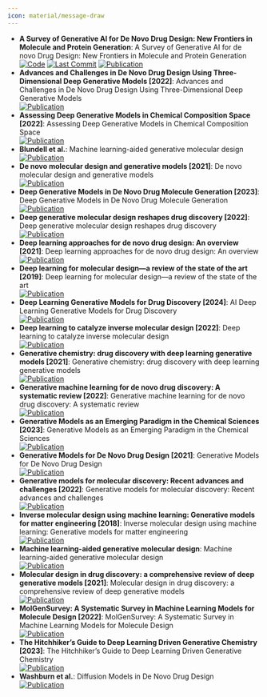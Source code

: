 ```yaml
---
icon: material/message-draw
---
```


- **A Survey of Generative AI for De Novo Drug Design: New Frontiers in Molecule and Protein Generation**: A Survey of Generative AI for de novo Drug Design: New Frontiers in Molecule and Protein Generation  
		[![Code](https://img.shields.io/github/stars/gersteinlab/GenAI4Drug?style=for-the-badge&logo=github)](https://github.com/gersteinlab/GenAI4Drug) [![Last Commit](https://img.shields.io/github/last-commit/gersteinlab/GenAI4Drug?style=for-the-badge&logo=github)](https://github.com/gersteinlab/GenAI4Drug) [![Publication](https://img.shields.io/badge/Publication-Citations:3-blue?style=for-the-badge&logo=bookstack)](https://doi.org/10.1093/bib/bbae338) 
- **Advances and Challenges in De Novo Drug Design Using Three-Dimensional Deep Generative Models [2022]**: Advances and Challenges in De Novo Drug Design Using Three-Dimensional Deep Generative Models  
	[![Publication](https://img.shields.io/badge/Publication-Citations:40-blue?style=for-the-badge&logo=bookstack)](https://doi.org/10.1021/acs.jcim.2c00042) 
- **Assessing Deep Generative Models in Chemical Composition Space [2022]**: Assessing Deep Generative Models in Chemical Composition Space  
	[![Publication](https://img.shields.io/badge/Publication-Citations:13-blue?style=for-the-badge&logo=bookstack)](https://doi.org/10.1021/acs.chemmater.2c01860) 
- **Blundell et al.**: Machine learning-aided generative molecular design  
	[![Publication](https://img.shields.io/badge/Publication-Citations:13-blue?style=for-the-badge&logo=bookstack)](https://doi.org/10.1038/s42256-024-00843-5) 
- **De novo molecular design and generative models [2021]**: De novo molecular design and generative models  
	[![Publication](https://img.shields.io/badge/Publication-Citations:158-blue?style=for-the-badge&logo=bookstack)](https://doi.org/10.1016/j.drudis.2021.05.019) 
- **Deep Generative Models in De Novo Drug Molecule Generation [2023]**: Deep Generative Models in De Novo Drug Molecule Generation  
	[![Publication](https://img.shields.io/badge/Publication-Citations:17-blue?style=for-the-badge&logo=bookstack)](https://doi.org/10.1021/acs.jcim.3c01496) 
- **Deep generative molecular design reshapes drug discovery [2022]**: Deep generative molecular design reshapes drug discovery  
	[![Publication](https://img.shields.io/badge/Publication-Citations:83-blue?style=for-the-badge&logo=bookstack)](https://doi.org/10.1016/j.xcrm.2022.100794) 
- **Deep learning approaches for de novo drug design: An overview [2021]**: Deep learning approaches for de novo drug design: An overview  
	[![Publication](https://img.shields.io/badge/Publication-Citations:0-blue?style=for-the-badge&logo=bookstack)](https://doi.org/10.1016/j.sbi.2021.10.001) 
- **Deep learning for molecular design—a review of the state of the art [2019]**: Deep learning for molecular design—a review of the state of the art  
	[![Publication](https://img.shields.io/badge/Publication-Citations:425-blue?style=for-the-badge&logo=bookstack)](https://doi.org/10.1039/C9ME00039A) 
- **Deep Learning Generative Models for Drug Discovery [2024]**: AI Deep Learning Generative Models for Drug Discovery  
	[![Publication](https://img.shields.io/badge/Publication-Citations:2-blue?style=for-the-badge&logo=bookstack)](https://doi.org/10.1007/978-3-031-46238-2_23) 
- **Deep learning to catalyze inverse molecular design [2022]**: Deep learning to catalyze inverse molecular design  
	[![Publication](https://img.shields.io/badge/Publication-Citations:17-blue?style=for-the-badge&logo=bookstack)](https://doi.org/10.1016/j.cej.2022.136669) 
- **Generative chemistry: drug discovery with deep learning generative models [2021]**: Generative chemistry: drug discovery with deep learning generative models  
	[![Publication](https://img.shields.io/badge/Publication-Citations:82-blue?style=for-the-badge&logo=bookstack)](https://doi.org/10.1007/s00894-021-04674-8) 
- **Generative machine learning for de novo drug discovery: A systematic review [2022]**: Generative machine learning for de novo drug discovery: A systematic review  
	[![Publication](https://img.shields.io/badge/Publication-Citations:66-blue?style=for-the-badge&logo=bookstack)](https://doi.org/10.1016/j.compbiomed.2022.105403) 
- **Generative Models as an Emerging Paradigm in the Chemical Sciences [2023]**: Generative Models as an Emerging Paradigm in the Chemical Sciences  
	[![Publication](https://img.shields.io/badge/Publication-Citations:104-blue?style=for-the-badge&logo=bookstack)](https://doi.org/10.1021/jacs.2c13467) 
- **Generative Models for De Novo Drug Design [2021]**: Generative Models for De Novo Drug Design  
	[![Publication](https://img.shields.io/badge/Publication-Citations:109-blue?style=for-the-badge&logo=bookstack)](https://doi.org/10.1021/acs.jmedchem.1c00927) 
- **Generative models for molecular discovery: Recent advances and challenges [2022]**: Generative models for molecular discovery: Recent advances and challenges  
	[![Publication](https://img.shields.io/badge/Publication-Citations:128-blue?style=for-the-badge&logo=bookstack)](https://doi.org/10.1002/wcms.1608) 
- **Inverse molecular design using machine learning: Generative models for matter engineering [2018]**: Inverse molecular design using machine learning: Generative models for matter engineering  
	[![Publication](https://img.shields.io/badge/Publication-Citations:1216-blue?style=for-the-badge&logo=bookstack)](https://doi.org/10.1126/science.aat2663) 
- **Machine learning-aided generative molecular design**: Machine learning-aided generative molecular design  
	[![Publication](https://img.shields.io/badge/Publication-Citations:13-blue?style=for-the-badge&logo=bookstack)](https://doi.org/10.1038/s42256-024-00843-5) 
- **Molecular design in drug discovery: a comprehensive review of deep generative models [2021]**: Molecular design in drug discovery: a comprehensive review of deep generative models  
	[![Publication](https://img.shields.io/badge/Publication-Citations:90-blue?style=for-the-badge&logo=bookstack)](https://doi.org/10.1093/bib/bbab344) 
- **MolGenSurvey: A Systematic Survey in Machine Learning Models for Molecule Design [2022]**: MolGenSurvey: A Systematic Survey in Machine Learning Models for Molecule Design  
	[![Publication](https://img.shields.io/badge/Publication-Citations:0-blue?style=for-the-badge&logo=bookstack)](https://doi.org/10.48550/arXiv.2203.14500) 
- **The Hitchhiker’s Guide to Deep Learning Driven Generative Chemistry [2023]**: The Hitchhiker’s Guide to Deep Learning Driven Generative Chemistry  
	[![Publication](https://img.shields.io/badge/Publication-Citations:13-blue?style=for-the-badge&logo=bookstack)](https://doi.org/10.1021/acsmedchemlett.3c00041) 
- **Washburn et al.**: Diffusion Models in De Novo Drug Design  
	[![Publication](https://img.shields.io/badge/Publication-Citations:43-blue?style=for-the-badge&logo=bookstack)](https://doi.org/10.1016/j.sbi.2023.102527) 
